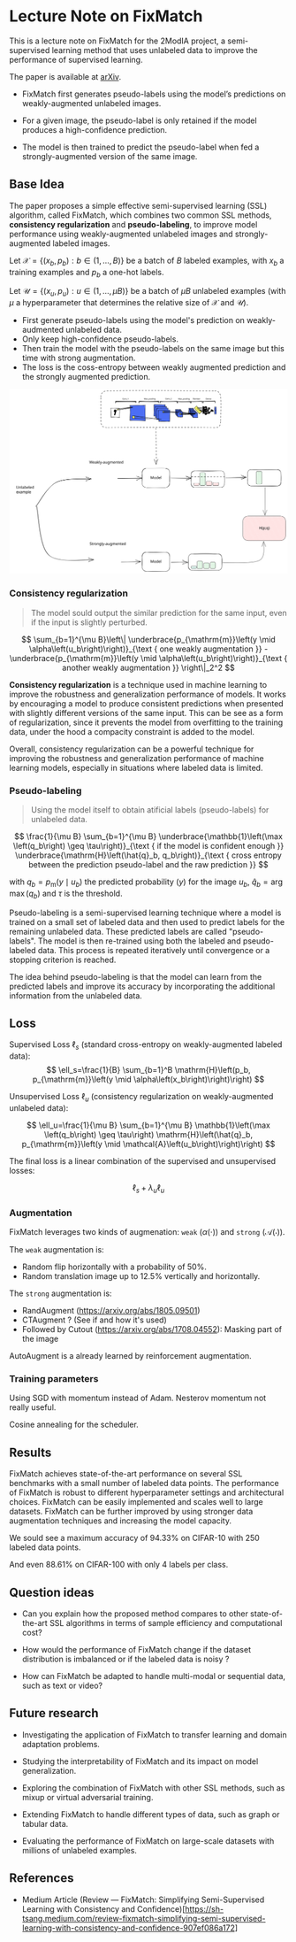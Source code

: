# Lecture Note on FixMatch

This is a lecture note on FixMatch for the 2ModIA project, a semi-supervised learning method that uses unlabeled data to improve the performance of supervised learning.

The paper is available at [arXiv](https://arxiv.org/abs/2001.07685).


- FixMatch first generates pseudo-labels using the model’s predictions on weakly-augmented unlabeled images.

- For a given image, the pseudo-label is only retained if the model produces a high-confidence prediction.

- The model is then trained to predict the pseudo-label when fed a strongly-augmented version of the same image.

## Base Idea

The paper proposes a simple effective semi-supervised learning (SSL) algorithm, called FixMatch, which combines two common SSL methods, **consistency regularization** and **pseudo-labeling**, to improve model performance using weakly-augmented unlabeled images and strongly-augmented labeled images.

Let $\mathcal{X}=\left\{\left(x_b, p_b\right): b \in(1, \ldots, B)\right\}$ be a batch of $B$ labeled examples, with $x_b$ a training examples and $p_b$ a one-hot labels.

Let $\mathcal{U}=\left\{\left(x_u, p_u\right): u \in(1, \ldots, \mu B)\right\}$ be a batch of $\mu B$ unlabeled examples (with $\mu$ a hyperparameter that determines the relative size of $\mathcal{X}$ and $\mathcal{U}$).


- First generate pseudo-labels using the model's prediction on weakly-audmented unlabeled data.
- Only keep high-confidence pseudo-labels.
- Then train the model with the pseudo-labels on the same image but this time with strong augmentation.
- The loss is the coss-entropy between weakly augmented prediction and the strongly augmented prediction.

<!-- ![Diagram of FixMatch](./figures/diagram_of_FixMatch.png) -->
![Diagram of FixMatch](./figures/model.excalidraw.svg)

### Consistency regularization

> The model sould output the similar prediction for the same input, even if the input is slightly perturbed.

$$
\sum_{b=1}^{\mu B}\left\|
    \underbrace{p_{\mathrm{m}}\left(y \mid \alpha\left(u_b\right)\right)}_{\text { one weakly augmentation }}
    -
    \underbrace{p_{\mathrm{m}}\left(y \mid \alpha\left(u_b\right)\right)}_{\text { another weakly augmentation }}
    \right\|_2^2
$$

**Consistency regularization** is a technique used in machine learning to improve the robustness and generalization performance of models. It works by encouraging a model to produce consistent predictions when presented with slightly different versions of the same input. This can be see as a form of regularization, since it prevents the model from overfitting to the training data, under the hood a compacity constraint is added to the model.

Overall, consistency regularization can be a powerful technique for improving the robustness and generalization performance of machine learning models, especially in situations where labeled data is limited.

### Pseudo-labeling

> Using the model itself to obtain atificial labels (pseudo-labels) for unlabeled data.

$$
\frac{1}{\mu B} \sum_{b=1}^{\mu B}
\underbrace{\mathbb{1}\left(\max \left(q_b\right) \geq \tau\right)}_{\text { if the model is confident enough }} \underbrace{\mathrm{H}\left(\hat{q}_b, q_b\right)}_{\text { cross entropy between the prediction pseudo-label and the raw prediction }}
$$

with $q_b=p_{\mathrm{m}}\left(y \mid u_b\right)$ the predicted probability ($y$) for the image $u_b$, $\hat{q}_b=\arg \max \left(q_b\right)$ and $\tau$ is the threshold.


Pseudo-labeling is a semi-supervised learning technique where a model is trained on a small set of labeled data and then used to predict labels for the remaining unlabeled data. These predicted labels are called "pseudo-labels". The model is then re-trained using both the labeled and pseudo-labeled data. This process is repeated iteratively until convergence or a stopping criterion is reached.

The idea behind pseudo-labeling is that the model can learn from the predicted labels and improve its accuracy by incorporating the additional information from the unlabeled data.

## Loss

Supervised Loss $\ell_s$ (standard cross-entropy on weakly-augmented labeled data):
$$
\ell_s=\frac{1}{B} \sum_{b=1}^B \mathrm{H}\left(p_b, p_{\mathrm{m}}\left(y \mid \alpha\left(x_b\right)\right)\right)
$$

Unsupervised Loss $\ell_u$ (consistency regularization on weakly-augmented unlabeled data):

$$
\ell_u=\frac{1}{\mu B} \sum_{b=1}^{\mu B} \mathbb{1}\left(\max \left(q_b\right) \geq \tau\right) \mathrm{H}\left(\hat{q}_b, p_{\mathrm{m}}\left(y \mid \mathcal{A}\left(u_b\right)\right)\right)
$$

The final loss is a linear combination of the supervised and unsupervised losses:

$$
\ell_s+ \lambda_u \ell_u
$$

### Augmentation

FixMatch leverages two kinds of augmenation: `weak` ($\alpha(\cdot)$) and `strong` ($\mathcal{A}(\cdot)$).

The `weak` augmentation is:
- Random flip horizontally with a probability of 50%.
- Random translation image up to 12.5% vertically and horizontally.

The `strong` augmentation is:
- RandAugment (https://arxiv.org/abs/1805.09501)
- CTAugment ? (See if and how it's used)
- Followed by Cutout (https://arxiv.org/abs/1708.04552): Masking part of the image

AutoAugment is a already learned by reinforcement augmentation.

### Training parameters

Using SGD with momentum instead of Adam.
Nesterov momentum not really useful.

Cosine annealing for the scheduler.

## Results

FixMatch achieves state-of-the-art performance on several SSL benchmarks with a small number of labeled data points.
The performance of FixMatch is robust to different hyperparameter settings and architectural choices.
FixMatch can be easily implemented and scales well to large datasets.
FixMatch can be further improved by using stronger data augmentation techniques and increasing the model capacity.

We sould see a maximum accuracy of 94.33% on CIFAR-10 with 250 labeled data points.

And even 88.61% on CIFAR-100 with only 4 labels per class.

## Question ideas

- Can you explain how the proposed method compares to other state-of-the-art SSL algorithms in terms of sample efficiency and computational cost?

- How would the performance of FixMatch change if the dataset distribution is imbalanced or if the labeled data is noisy ?

- How can FixMatch be adapted to handle multi-modal or sequential data, such as text or video?

## Future research

- Investigating the application of FixMatch to transfer learning and domain adaptation problems.

- Studying the interpretability of FixMatch and its impact on model generalization.

- Exploring the combination of FixMatch with other SSL methods, such as mixup or virtual adversarial training.

- Extending FixMatch to handle different types of data, such as graph or tabular data.

- Evaluating the performance of FixMatch on large-scale datasets with millions of unlabeled examples.

## References

- Medium Article (Review — FixMatch: Simplifying Semi-Supervised Learning with Consistency and Confidence)[https://sh-tsang.medium.com/review-fixmatch-simplifying-semi-supervised-learning-with-consistency-and-confidence-907ef086a172]